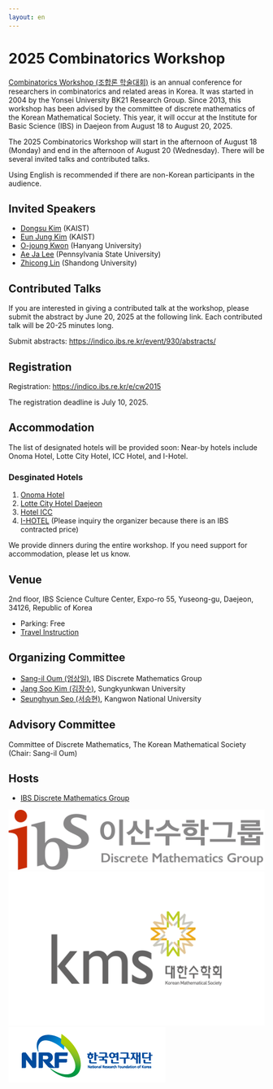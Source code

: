 ```yaml
---
layout: en
---
```

# 2025 Combinatorics Workshop

<!-- [한국어](/) -->

[Combinatorics Workshop (조합론 학술대회)](https://www.combinatorics.kr/workshop/combinatorics-workshop) is an annual conference for researchers in combinatorics and related areas in Korea.
It was started in 2004 by the Yonsei University BK21 Research Group. Since 2013, this workshop has been advised by the committee of discrete mathematics of the Korean Mathematical Society. This year, it will occur at the Institute for Basic Science (IBS) in Daejeon from August 18 to August 20, 2025.

The 2025 Combinatorics Workshop will start in the afternoon of August 18 (Monday) and end in the afternoon of August 20 (Wednesday).
There will be several invited talks and contributed talks.

Using English is recommended if there are non-Korean participants in the audience.

## Invited Speakers

- [Dongsu Kim](https://mathsci.kaist.ac.kr/~dskim/) (KAIST)
- [Eun Jung Kim](https://www.lamsade.dauphine.fr/~kim/) (KAIST)
- [O-joung Kwon](http://ojkwon.com) (Hanyang University)
- [Ae Ja Lee](https://science.psu.edu/math/people/auy2) (Pennsylvania State University)
- [Zhicong Lin](http://en.mis.sdu.edu.cn/info/1527/1399.htm) (Shandong University)


## Contributed Talks

If you are interested in giving a contributed talk at the workshop, please submit the abstract by June 20, 2025 at the following link. Each contributed talk will be 20-25 minutes long.

Submit abstracts: https://indico.ibs.re.kr/event/930/abstracts/



## Registration

Registration: https://indico.ibs.re.kr/e/cw2015

The registration deadline is July 10, 2025.

## Accommodation

The list of designated hotels will be provided soon: Near-by hotels include Onoma Hotel, Lotte City Hotel, ICC Hotel, and I-Hotel.

### Desginated Hotels
1. [Onoma Hotel](https://www.marriott.com/en-us/hotels/cjjak-hotel-onoma-daejeon-autograph-collection/overview/)
2. [Lotte City Hotel Daejeon](https://www.lottehotel.com/daejeon-city/en)
3. [Hotel ICC](http://hotel.hotelicc.com/view/index.do?SS_SVC_LANG_CODE=ENG)
4. [I-HOTEL](https://i-hotel.co.kr) (Please inquiry the organizer because there is an IBS contracted price)

We provide dinners during the entire workshop.
If you need support for accommodation, please let us know. 

## Venue

2nd floor, IBS Science Culture Center, Expo-ro 55, Yuseong-gu, Daejeon, 34126, Republic of Korea

- Parking: Free
- [Travel Instruction](https://travel.dimag.kr)

## Organizing Committee

- [Sang-il Oum (엄상일)](https://dimag.ibs.re.kr/home/sangil/), IBS Discrete Mathematics Group
- [Jang Soo Kim (김장수)](https://jangsookim.github.io), Sungkyunkwan University
- [Seunghyun Seo (서승현)](https://sites.google.com/view/shyunseo), Kangwon National University

## Advisory Committee

Committee of Discrete Mathematics, The Korean Mathematical Society (Chair: Sang-il Oum)

## Hosts

- [IBS Discrete Mathematics Group](https://dimag.ibs.re.kr/)

<div id="logo"><a href="https://dimag.ibs.re.kr/"><img src="/assets/dimag.png" alt="IBS 이산수학그룹" /></a> 
<a href="https://www.kms.or.kr/"><img src="/assets/kms.png" alt="Korean Mathematical Society" /><a href="https://dimag.ibs.re.kr/"><img src="/assets/NRF_logo_2.png" alt="National Research Foundation" /></a></a></div>
